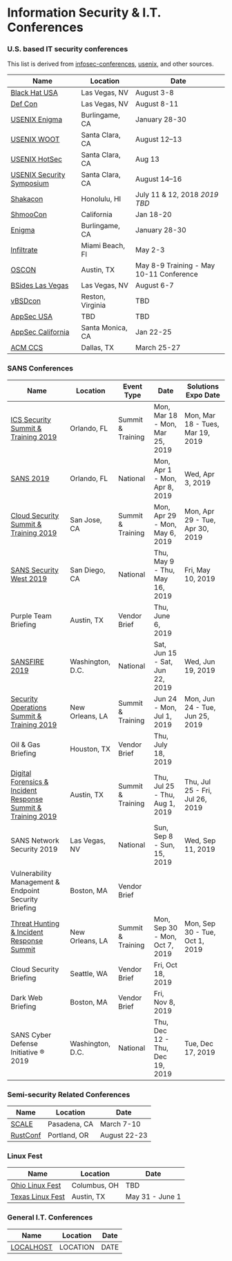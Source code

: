 # Information Security & I.T. Conferences
### U.S. based IT security conferences
This list is derived from [infosec-conferences](https://infosec-conferences.com/), [usenix](https://www.usenix.org/conferences), and other sources.

| Name | Location | Date |
| --- | --- | --- |
| [Black Hat USA](https://www.blackhat.com/us-19/) | Las Vegas, NV | August 3-8 |
| [Def Con](https://www.defcon.org/) | Las Vegas, NV | August 8-11 |
| [USENIX Enigma](https://www.usenix.org/conference/enigma2019) | Burlingame, CA | January 28-30 |
| [USENIX WOOT](https://www.usenix.org/conference/woot19) | Santa Clara, CA | August 12–13 |
| [USENIX HotSec](https://www.usenix.org/conference/hotsec19/) | Santa Clara, CA |  Aug 13 |
| [USENIX Security Symposium](https://www.usenix.org/conference/usenixsecurity19/) | Santa Clara, CA |  August 14–16 |
| [Shakacon](https://www.shakacon.org/) | Honolulu, HI | July 11 & 12, 2018 *2019 TBD* |
| [ShmooCon](http://shmoocon.org/) | California | Jan 18-20 |
| [Enigma](https://www.usenix.org/conference/enigma2019/) | Burlingame, CA | January 28-30 |
| [Infiltrate](https://infiltratecon.com/) | Miami Beach, Fl | May 2-3 |
| [OSCON](https://conferences.oreilly.com/oscon/oscon-tx) | Austin, TX | May 8-9 Training - May 10-11 Conference |
| [BSides Las Vegas](https://www.bsideslv.org/) | Las Vegas, NV | August 6-7 |
| [vBSDcon](https://www.vbsdcon.com/) | Reston, Virginia | TBD |
| [AppSec USA](https://appsecusa.org/) | TBD | TBD |
| [AppSec California](https://2019.appseccalifornia.org/) | Santa Monica, CA | Jan 22-25 |
| [ACM CCS](http://www.codaspy.org/) | Dallas, TX | March 25-27 |

### SANS Conferences

| Name | Location | Event Type | Date | Solutions Expo Date |
| --- | --- | --- | --- | --- |
| [ICS Security Summit & Training 2019](https://www.sans.org/event/ics-security-summit-2019/) | Orlando, FL | Summit & Training | Mon, Mar 18 - Mon, Mar 25, 2019 | Mon, Mar 18 - Tues, Mar 19, 2019 |
| [SANS 2019](https://www.sans.org/event/sans-2019) | Orlando, FL | National | Mon, Apr 1 - Mon, Apr 8, 2019 | Wed, Apr 3, 2019 |
| [Cloud Security Summit & Training 2019](https://www.sans.org/event/cloud-security-summit-2019) | San Jose, CA | Summit & Training | Mon, Apr 29 - Mon, May 6, 2019 | Mon, Apr 29 - Tue, Apr 30, 2019 |
| [SANS Security West 2019](https://www.sans.org/event/security-west-2019) | San Diego, CA | National | Thu, May 9 - Thu, May 16, 2019 | Fri, May 10, 2019 |
| Purple Team Briefing | Austin, TX | Vendor Brief | Thu, June 6, 2019 |  |
| [SANSFIRE 2019](https://www.sans.org/event/sansfire-2019) | Washington, D.C. | National | Sat, Jun 15 - Sat, Jun 22, 2019 | Wed, Jun 19, 2019 |
| [Security Operations Summit & Training 2019](https://www.sans.org/event/security-operations-summit-2019) | New Orleans, LA | Summit & Training | Jun 24 - Mon, Jul 1, 2019 | Mon, Jun 24 - Tue, Jun 25, 2019 |
| Oil & Gas Briefing | Houston, TX | Vendor Brief | Thu, July 18, 2019 |  |
| [Digital Forensics & Incident Response Summit & Training 2019](https://www.sans.org/event/digital-forensics-summit-2019) | Austin, TX | Summit & Training | Thu, Jul 25 - Thu, Aug 1, 2019 | Thu, Jul 25 - Fri, Jul 26, 2019 |
| SANS Network Security 2019 | Las Vegas, NV | National | Sun, Sep 8 - Sun, 15, 2019 | Wed, Sep 11, 2019 |
| Vulnerability Management & Endpoint Security Briefing | Boston, MA | Vendor Brief |  |  |
| [Threat Hunting & Incident Response Summit](https://www.sans.org/event/threat-hunting-and-incident-response-summit-2019) | New Orleans, LA | Summit & Training | Mon, Sep 30 - Mon, Oct 7, 2019 | Mon, Sep 30 - Tue, Oct 1, 2019 |
| Cloud Security Briefing | Seattle, WA | Vendor Brief | Fri, Oct 18, 2019 |  |
| Dark Web Briefing | Boston, MA | Vendor Brief | Fri, Nov 8, 2019 |  |
| SANS Cyber Defense Initiative ® 2019 | Washington, D.C. | National | Thu, Dec 12 - Thu, Dec 19, 2019 | Tue, Dec 17, 2019 |

### Semi-security Related Conferences

| Name | Location | Date |
| --- | --- | --- |
| [SCALE](https://socallinuxexpo.org/) | Pasadena, CA | March 7-10 |
| [RustConf](http://rustconf.com/) | Portland, OR | August 22-23 |

### Linux Fest

| Name | Location | Date |
| --- | --- | --- |
| [Ohio Linux Fest](https://ohiolinux.org/) | Columbus, OH | TBD |
| [Texas Linux Fest](https://www.texaslinuxfest.org/) | Austin, TX | May 31 - June 1 |

### General I.T. Conferences

| Name | Location | Date |
| --- | --- | --- |
| [LOCALHOST](https://127.0.0.1) | LOCATION | DATE |
